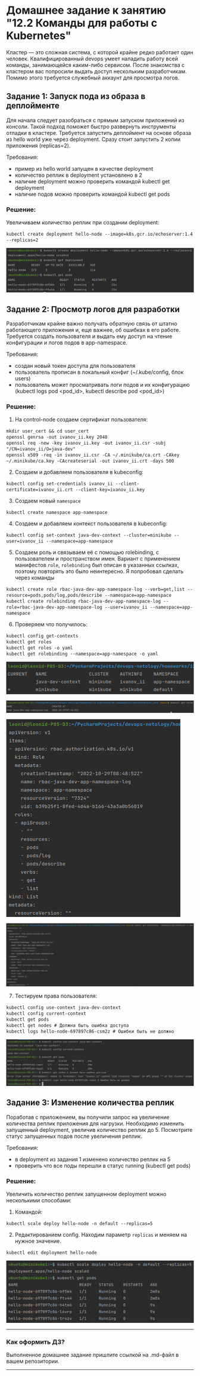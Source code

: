 # Домашнее задание к занятию "12.2 Команды для работы с Kubernetes"
Кластер — это сложная система, с которой крайне редко работает один человек. Квалифицированный devops умеет наладить работу всей команды, занимающейся каким-либо сервисом.
После знакомства с кластером вас попросили выдать доступ нескольким разработчикам. Помимо этого требуется служебный аккаунт для просмотра логов.

## Задание 1: Запуск пода из образа в деплойменте
Для начала следует разобраться с прямым запуском приложений из консоли. Такой подход поможет быстро развернуть инструменты отладки в кластере. Требуется запустить деплоймент на основе образа из hello world уже через deployment. Сразу стоит запустить 2 копии приложения (replicas=2). 

Требования:
 * пример из hello world запущен в качестве deployment
 * количество реплик в deployment установлено в 2
 * наличие deployment можно проверить командой kubectl get deployment
 * наличие подов можно проверить командой kubectl get pods

### Решение:
Увеличиваем количество реплик при создании deployment:
```commandline
kubectl create deployment hello-node --image=k8s.gcr.io/echoserver:1.4 --replicas=2
```

![](img/1-1.png)


## Задание 2: Просмотр логов для разработки
Разработчикам крайне важно получать обратную связь от штатно работающего приложения и, еще важнее, об ошибках в его работе. 
Требуется создать пользователя и выдать ему доступ на чтение конфигурации и логов подов в app-namespace.

Требования: 
 * создан новый токен доступа для пользователя
 * пользователь прописан в локальный конфиг (~/.kube/config, блок users)
 * пользователь может просматривать логи подов и их конфигурацию (kubectl logs pod <pod_id>, kubectl describe pod <pod_id>)

### Решение:
1. На control-node создаем сертификат пользователя:
```commandline
mkdir user_cert && cd user_cert
openssl genrsa -out ivanov_ii.key 2048
openssl req -new -key ivanov_ii.key -out ivanov_ii.csr -subj "/CN=ivanov_ii/O=java-dev"
openssl x509 -req -in ivanov_ii.csr -CA ~/.minikube/ca.crt -CAkey ~/.minikube/ca.key -CAcreateserial -out ivanov_ii.crt -days 500
```
2. Создаем и добавляем пользователя в kubeconfig:
```commandline
kubectl config set-credentials ivanov_ii --client-certificate=ivanov_ii.crt --client-key=ivanov_ii.key
```
3. Создаем новый `namespace`
```commandline
kubectl create namespace app-namespace
```
4. Создаем и добавляем контекст пользователя в kubeconfig:
```commandline
kubectl config set-context java-dev-context --cluster=minikube --user=ivanov_ii --namespace=app-namespace
```
5. Создаем роль и связываем её с помощью rolebinding, с пользователем и пространством имен.
Вариант с применением манифестов `role`, `rolebinding` был описан в указанных ссылках, поэтому повторять это было неинтересно.
Я попробовал сделать через команды
```commandline
kubectl create role rbac-java-dev-app-namespace-log --verb=get,list --resource=pods,pods/log,pods/describe --namespace=app-namespace
kubectl create rolebinding rbac-java-dev-app-namespace-log --role=rbac-java-dev-app-namespace-log --user=ivanov_ii --namespace=app-namespace
```
6. Проверяем что получилось:
```commandline
kubectl config get-contexts
kubectl get roles
kubectl get roles -o yaml
kubectl get rolebinding --namespace=app-namespace -o yaml
```

![](img/2-1.png)

![](img/2-2.png)

![](img/2-3.png)

![](img/2-4.png)

7. Тестируем права пользователя:
```commandline
kubectl config use-context java-dev-context
kubectl config current-context
kubectl get pods
kubectl get nodes # Должна быть ошибка доступа
kubectl logs hello-node-697897c86-csm2z # Ошибки быть не должно
```

![](img/2-5.png)


## Задание 3: Изменение количества реплик 
Поработав с приложением, вы получили запрос на увеличение количества реплик приложения для нагрузки. Необходимо изменить запущенный deployment, увеличив количество реплик до 5. Посмотрите статус запущенных подов после увеличения реплик. 

Требования:
 * в deployment из задания 1 изменено количество реплик на 5
 * проверить что все поды перешли в статус running (kubectl get pods)

### Решение:
Увеличить количество реплик запущенном deployment можно несколькими способами:
1. Командой:
```commandline
kubectl scale deploy hello-node -n default --replicas=5
```
2. Редактированием config. Находим параметр `replicas` и меняем на нужное значение. 
```commandline
kubectl edit deployment hello-node
```

![](img/3-1.png)

---

### Как оформить ДЗ?

Выполненное домашнее задание пришлите ссылкой на .md-файл в вашем репозитории.

---